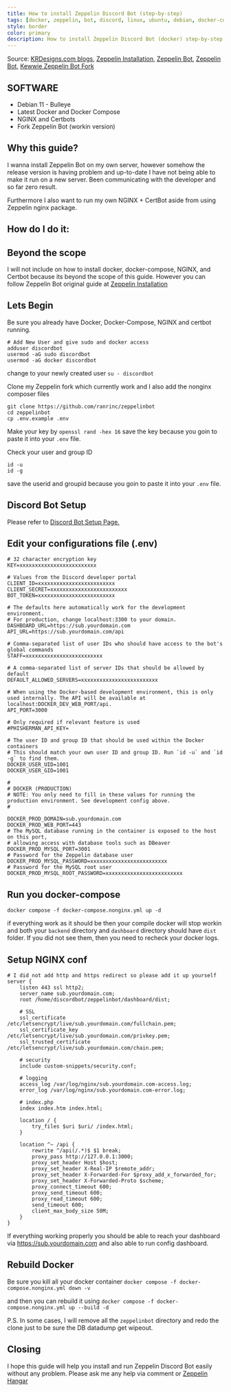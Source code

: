 ```yaml
---
title: How to install Zeppelin Discord Bot (step-by-step)
tags: [docker, zeppelin, bot, discord, linux, ubuntu, debian, docker-compose]
style: border
color: primary
description: How to install Zeppelin Discord Bot (docker) step-by-step (NGINX + Letsencrypt not on Docker)
---
```

Source: [KRDesigns.com blogs](https://www.krdesigns.com), [Zeppelin Installation](https://zeppelin.wiki/setup/operating-systems/linux-docker), [Zeppelin Bot](https://github.com/ZeppelinBot/Zeppelin), [Zeppelin Bot](https://zeppelin.gg), [Kewwie Zeppelin Bot Fork](https://github.com/kewwie/zeppelinbot)


## SOFTWARE
- Debian 11 - Bulleye
- Latest Docker and Docker Compose
- NGINX and Certbots
- Fork Zeppelin Bot (workin version)

## Why this guide?
I wanna install Zeppelin Bot on my own server, however somehow the release version is having problem and up-to-date I have not being able to make it run on a new server. Been communicating with the developer and so far zero result.

Furthermore I also want to run my own NGINX + CertBot aside from using Zeppelin nginx package.

## How do I do it:
## Beyond the scope
I will not include on how to install docker, docker-compose, NGINX, and Certbot because its beyond the scope of this guide. However you can follow Zeppelin Bot original guide at [Zeppelin Installation](https://zeppelin.wiki/setup/operating-systems/linux-docker)

## Lets Begin
Be sure you already have Docker, Docker-Compose, NGINX and certbot running.

```
# Add New User and give sudo and docker access
adduser discordbot
usermod -aG sudo discordbot
usermod -aG docker discordbot
```

change to your newly created user
`su - discordbot `

Clone my Zeppelin fork which currently work and I also add the nonginx composer files
```
git clone https://github.com/ranrinc/zeppelinbot
cd zeppelinbot
cp .env.example .env
```
Make your key by
`openssl rand -hex 16`
save the key because you goin to paste it into your `.env` file.

Check your user and group ID
```
id -u
id -g
```
save the userid and groupid because you goin to paste it into your `.env` file.

## Discord Bot Setup
Please refer to [Discord Bot Setup Page.](https://zeppelin.wiki/setup/discord/bot-creation/creation)

## Edit your configurations file (.env)
```
# 32 character encryption key
KEY=xxxxxxxxxxxxxxxxxxxxxxxxx

# Values from the Discord developer portal
CLIENT_ID=xxxxxxxxxxxxxxxxxxxxxxxxx
CLIENT_SECRET=xxxxxxxxxxxxxxxxxxxxxxxxx
BOT_TOKEN=xxxxxxxxxxxxxxxxxxxxxxxxx

# The defaults here automatically work for the development environment.
# For production, change localhost:3300 to your domain.
DASHBOARD_URL=https://sub.yourdomain.com
API_URL=https://sub.yourdomain.com/api

# Comma-separated list of user IDs who should have access to the bot's global commands
STAFF=xxxxxxxxxxxxxxxxxxxxxxxxx

# A comma-separated list of server IDs that should be allowed by default
DEFAULT_ALLOWED_SERVERS=xxxxxxxxxxxxxxxxxxxxxxxxx

# When using the Docker-based development environment, this is only used internally. The API will be available at localhost:DOCKER_DEV_WEB_PORT/api.
API_PORT=3000

# Only required if relevant feature is used
#PHISHERMAN_API_KEY=

# The user ID and group ID that should be used within the Docker containers
# This should match your own user ID and group ID. Run `id -u` and `id -g` to find them.
DOCKER_USER_UID=1001
DOCKER_USER_GID=1001

#
# DOCKER (PRODUCTION)
# NOTE: You only need to fill in these values for running the production environment. See development config above.
#

DOCKER_PROD_DOMAIN=sub.yourdomain.com
DOCKER_PROD_WEB_PORT=443
# The MySQL database running in the container is exposed to the host on this port,
# allowing access with database tools such as DBeaver
DOCKER_PROD_MYSQL_PORT=3001
# Password for the Zeppelin database user
DOCKER_PROD_MYSQL_PASSWORD=xxxxxxxxxxxxxxxxxxxxxxxxx
# Password for the MySQL root user
DOCKER_PROD_MYSQL_ROOT_PASSWORD=xxxxxxxxxxxxxxxxxxxxxxxxx
```
## Run you docker-compose
`docker compose -f docker-compose.nonginx.yml up -d`

if everything work as it should be then your compile docker will stop workin and both your `backend` directory and `dashboard` directory should have `dist` folder. If you did not see them, then you need to recheck your docker logs.


## Setup NGINX conf
```
# I did not add http and https redirect so please add it up yourself
server {
    listen 443 ssl http2;
    server_name sub.yourdomain.com;
    root /home/discordbot/zeppelinbot/dashboard/dist;

    # SSL
    ssl_certificate /etc/letsencrypt/live/sub.yourdomain.com/fullchain.pem;
    ssl_certificate_key /etc/letsencrypt/live/sub.yourdomain.com/privkey.pem;
    ssl_trusted_certificate /etc/letsencrypt/live/sub.yourdomain.com/chain.pem;

    # security
    include custom-snippets/security.conf;

    # logging
    access_log /var/log/nginx/sub.yourdomain.com-access.log;
    error_log /var/log/nginx/sub.yourdomain.com-error.log;

    # index.php
    index index.htm index.html;

    location / {
        try_files $uri $uri/ /index.html;
    }

    location ^~ /api {
        rewrite ^/api(/.*)$ $1 break;
        proxy_pass http://127.0.0.1:3000;
        proxy_set_header Host $host;
        proxy_set_header X-Real-IP $remote_addr;
        proxy_set_header X-Forwarded-For $proxy_add_x_forwarded_for;
        proxy_set_header X-Forwarded-Proto $scheme;
        proxy_connect_timeout 600;
        proxy_send_timeout 600;
        proxy_read_timeout 600;
        send_timeout 600;
        client_max_body_size 50M;
    }
}
```

If everything working properly you should be able to reach your dashboard via https://sub.yourdomain.com and also able to run config dashboard.

## Rebuild Docker
Be sure you kill all your docker container
`docker compose -f docker-compose.nonginx.yml down -v`

and then you can rebuild it using
`docker compose -f docker-compose.nonginx.yml up --build -d`

P.S.
In some cases, I will remove all the `zeppelinbot` directory and redo the clone just to be sure the DB datadump get wipeout.

## Closing
I hope this guide will help you install and run Zeppelin Discord Bot easily without any problem. Please ask me any help via comment or [Zeppelin Hangar](https://discord.gg/6UgSqvjy)

